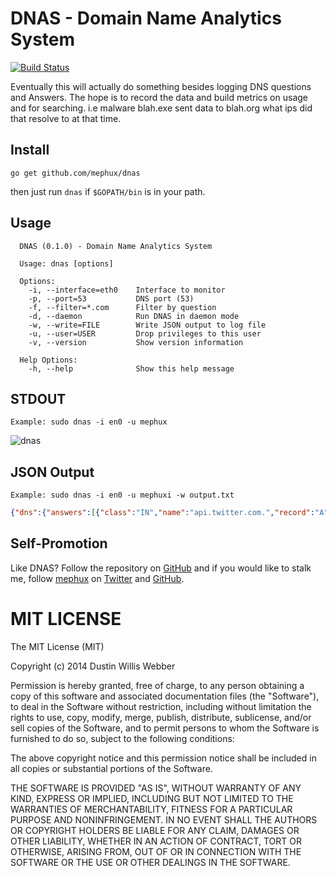 # DNAS - Domain Name Analytics System
[![Build Status](https://drone.io/github.com/mephux/dnas/status.png)](https://drone.io/github.com/mephux/dnas/latest)

Eventually this will actually do something besides logging DNS questions and Answers. 
The hope is to record the data and build metrics on usage and for searching. i.e malware blah.exe sent data to blah.org what ips did that resolve to at that time.

## Install

  `go get github.com/mephux/dnas`

  then just run `dnas` if `$GOPATH/bin` is in your path.

## Usage

```
  DNAS (0.1.0) - Domain Name Analytics System

  Usage: dnas [options]

  Options:
    -i, --interface=eth0    Interface to monitor
    -p, --port=53           DNS port (53)
    -f, --filter=*.com      Filter by question
    -d, --daemon            Run DNAS in daemon mode
    -w, --write=FILE        Write JSON output to log file
    -u, --user=USER         Drop privileges to this user
    -v, --version           Show version information

  Help Options:
    -h, --help              Show this help message
```

## STDOUT

  `Example: sudo dnas -i en0 -u mephux`

  ![dnas](https://raw.githubusercontent.com/mephux/dnas/master/screenshot/dnas-output.png)


## JSON Output

  `Example: sudo dnas -i en0 -u mephuxi -w output.txt`

  ```json
  {"dns":{"answers":[{"class":"IN","name":"api.twitter.com.","record":"A","data":"199.16.156.8","ttl":"19"},{"class":"IN","name":"api.twitter.com.","record":"A","data":"199.16.156.199","ttl":"19"},{"class":"IN","name":"api.twitter.com.","record":"A","data":"199.16.156.231","ttl":"19"},{"class":"IN","name":"api.twitter.com.","record":"A","data":"199.16.156.72","ttl":"19"}],"question":"api.twitter.com."},"dstip":"172.16.1.19","protocol":"UDP","srcip":"172.16.1.1","timestamp":"2014-08-07T16:23:16.343281497-04:00"}
  ```

## Self-Promotion

Like DNAS? Follow the repository on
[GitHub](https://github.com/mephux/dnas) and if
you would like to stalk me, follow [mephux](http://dweb.io/) on
[Twitter](http://twitter.com/mephux) and
[GitHub](https://github.com/mephux).

# MIT LICENSE

The MIT License (MIT)

Copyright (c) 2014 Dustin Willis Webber

Permission is hereby granted, free of charge, to any person obtaining a copy
of this software and associated documentation files (the "Software"), to deal
in the Software without restriction, including without limitation the rights
to use, copy, modify, merge, publish, distribute, sublicense, and/or sell
copies of the Software, and to permit persons to whom the Software is
furnished to do so, subject to the following conditions:

The above copyright notice and this permission notice shall be included in
all copies or substantial portions of the Software.

THE SOFTWARE IS PROVIDED "AS IS", WITHOUT WARRANTY OF ANY KIND, EXPRESS OR
IMPLIED, INCLUDING BUT NOT LIMITED TO THE WARRANTIES OF MERCHANTABILITY,
FITNESS FOR A PARTICULAR PURPOSE AND NONINFRINGEMENT. IN NO EVENT SHALL THE
AUTHORS OR COPYRIGHT HOLDERS BE LIABLE FOR ANY CLAIM, DAMAGES OR OTHER
LIABILITY, WHETHER IN AN ACTION OF CONTRACT, TORT OR OTHERWISE, ARISING FROM,
OUT OF OR IN CONNECTION WITH THE SOFTWARE OR THE USE OR OTHER DEALINGS IN
THE SOFTWARE.
